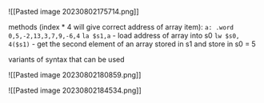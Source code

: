 
![[Pasted image 20230802175714.png]]

methods (index * 4 will give correct address of array item):
`a: .word 0,5,-2,13,3,7,9,-6,4`
`la $s1,a` - load address of array into s0
`lw $s0, 4($s1)` - get the second element of an array stored in s1 and store in s0 = 5

variants of syntax that can be used

![[Pasted image 20230802180859.png]]

![[Pasted image 20230802184534.png]]